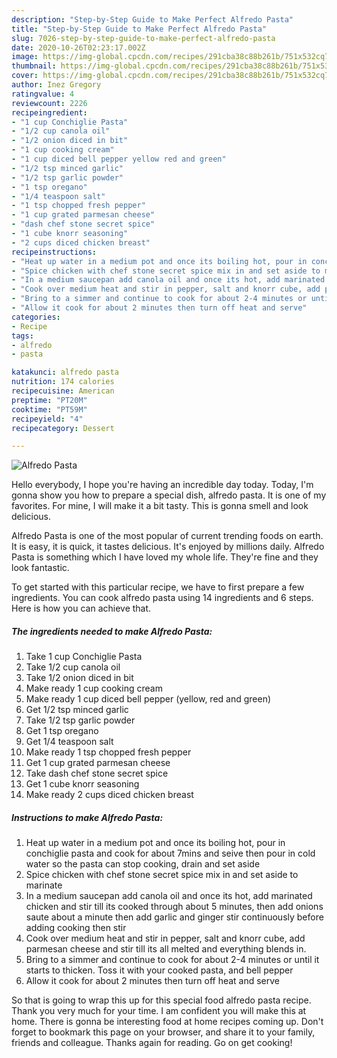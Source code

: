 ```yaml
---
description: "Step-by-Step Guide to Make Perfect Alfredo Pasta"
title: "Step-by-Step Guide to Make Perfect Alfredo Pasta"
slug: 7026-step-by-step-guide-to-make-perfect-alfredo-pasta
date: 2020-10-26T02:23:17.002Z
image: https://img-global.cpcdn.com/recipes/291cba38c88b261b/751x532cq70/alfredo-pasta-recipe-main-photo.jpg
thumbnail: https://img-global.cpcdn.com/recipes/291cba38c88b261b/751x532cq70/alfredo-pasta-recipe-main-photo.jpg
cover: https://img-global.cpcdn.com/recipes/291cba38c88b261b/751x532cq70/alfredo-pasta-recipe-main-photo.jpg
author: Inez Gregory
ratingvalue: 4
reviewcount: 2226
recipeingredient:
- "1 cup Conchiglie Pasta"
- "1/2 cup canola oil"
- "1/2 onion diced in bit"
- "1 cup cooking cream"
- "1 cup diced bell pepper yellow red and green"
- "1/2 tsp minced garlic"
- "1/2 tsp garlic powder"
- "1 tsp oregano"
- "1/4 teaspoon salt"
- "1 tsp chopped fresh pepper"
- "1 cup grated parmesan cheese"
- "dash chef stone secret spice"
- "1 cube knorr seasoning"
- "2 cups diced chicken breast"
recipeinstructions:
- "Heat up water in a medium pot and once its boiling hot, pour in conchiglie pasta and cook for about 7mins and seive then pour in cold water so the pasta can stop cooking, drain and set aside"
- "Spice chicken with chef stone secret spice mix in and set aside to marinate"
- "In a medium saucepan add canola oil and once its hot, add marinated chicken and stir till its cooked through about 5 minutes, then add onions saute about a minute then add garlic and ginger stir continuously before adding cooking then stir"
- "Cook over medium heat and stir in pepper, salt and knorr cube, add parmesan cheese and stir till its all melted and everything blends in."
- "Bring to a simmer and continue to cook for about 2-4 minutes or until it starts to thicken. Toss it with your cooked pasta, and bell pepper"
- "Allow it cook for about 2 minutes then turn off heat and serve"
categories:
- Recipe
tags:
- alfredo
- pasta

katakunci: alfredo pasta 
nutrition: 174 calories
recipecuisine: American
preptime: "PT20M"
cooktime: "PT59M"
recipeyield: "4"
recipecategory: Dessert

---
```



![Alfredo Pasta](https://img-global.cpcdn.com/recipes/291cba38c88b261b/751x532cq70/alfredo-pasta-recipe-main-photo.jpg)

Hello everybody, I hope you're having an incredible day today. Today, I'm gonna show you how to prepare a special dish, alfredo pasta. It is one of my favorites. For mine, I will make it a bit tasty. This is gonna smell and look delicious.

Alfredo Pasta is one of the most popular of current trending foods on earth. It is easy, it is quick, it tastes delicious. It's enjoyed by millions daily. Alfredo Pasta is something which I have loved my whole life. They're fine and they look fantastic.




To get started with this particular recipe, we have to first prepare a few ingredients. You can cook alfredo pasta using 14 ingredients and 6 steps. Here is how you can achieve that.

<!--inarticleads1-->

##### The ingredients needed to make Alfredo Pasta:

1. Take 1 cup Conchiglie Pasta
1. Take 1/2 cup canola oil
1. Take 1/2 onion diced in bit
1. Make ready 1 cup cooking cream
1. Make ready 1 cup diced bell pepper (yellow, red and green)
1. Get 1/2 tsp minced garlic
1. Take 1/2 tsp garlic powder
1. Get 1 tsp oregano
1. Get 1/4 teaspoon salt
1. Make ready 1 tsp chopped fresh pepper
1. Get 1 cup grated parmesan cheese
1. Take dash chef stone secret spice
1. Get 1 cube knorr seasoning
1. Make ready 2 cups diced chicken breast




<!--inarticleads2-->

##### Instructions to make Alfredo Pasta:

1. Heat up water in a medium pot and once its boiling hot, pour in conchiglie pasta and cook for about 7mins and seive then pour in cold water so the pasta can stop cooking, drain and set aside
1. Spice chicken with chef stone secret spice mix in and set aside to marinate
1. In a medium saucepan add canola oil and once its hot, add marinated chicken and stir till its cooked through about 5 minutes, then add onions saute about a minute then add garlic and ginger stir continuously before adding cooking then stir
1. Cook over medium heat and stir in pepper, salt and knorr cube, add parmesan cheese and stir till its all melted and everything blends in.
1. Bring to a simmer and continue to cook for about 2-4 minutes or until it starts to thicken. Toss it with your cooked pasta, and bell pepper
1. Allow it cook for about 2 minutes then turn off heat and serve




So that is going to wrap this up for this special food alfredo pasta recipe. Thank you very much for your time. I am confident you will make this at home. There is gonna be interesting food at home recipes coming up. Don't forget to bookmark this page on your browser, and share it to your family, friends and colleague. Thanks again for reading. Go on get cooking!
